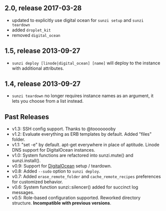 ## 2.0, release 2017-03-28
* updated to explicitly use digital ocean for `sunzi setup` and `sunzi teardown`
* added `droplet_kit`
* removed `digital_ocean`

## 1.5, release 2013-09-27
* `sunzi deploy [linode|digital_ocean] [name]` will deploy to the instance with additional attributes.

## 1.4, release 2013-09-27
* `sunzi teardown` no longer requires instance names as an argument, it lets you choose from a list instead.

## Past Releases
* v1.3: SSH config support. Thanks to @toooooooby
* v1.2: Evaluate everything as ERB templates by default. Added "files" folder.
* v1.1: "set -e" by default. apt-get everywhere in place of aptitude. Linode DNS support for DigitalOcean instances.
* v1.0: System functions are refactored into sunzi.mute() and sunzi.install().
* v0.9: Support for [DigitalOcean](https://www.digitalocean.com) setup / teardown.
* v0.8: Added `--sudo` option to `sunzi deploy`.
* v0.7: Added `erase_remote_folder` and `cache_remote_recipes` preferences for customized behavior.
* v0.6: System function sunzi::silencer() added for succinct log messages.
* v0.5: Role-based configuration supported. Reworked directory structure. **Incompatible with previous versions**.
